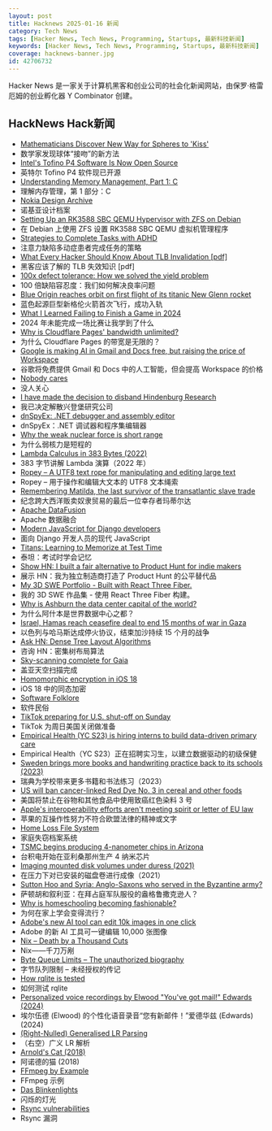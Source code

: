 ```yaml
---
layout: post
title: Hacknews 2025-01-16 新闻
category: Tech News
tags: [Hacker News, Tech News, Programming, Startups, 最新科技新闻]
keywords: [Hacker News, Tech News, Programming, Startups, 最新科技新闻]
coverage: hacknews-banner.jpg
id: 42706732
---
```


Hacker News 是一家关于计算机黑客和创业公司的社会化新闻网站，由保罗·格雷厄姆的创业孵化器 Y Combinator 创建。

## HackNews Hack新闻

- [Mathematicians Discover New Way for Spheres to 'Kiss'](https://www.quantamagazine.org/mathematicians-discover-new-way-for-spheres-to-kiss-20250115/)
- 数学家发现球体“接吻”的新方法
- [Intel's Tofino P4 Software Is Now Open Source](https://p4.org/intels-tofino-p4-software-is-now-open-source/)
- 英特尔 Tofino P4 软件现已开源
- [Understanding Memory Management, Part 1: C](https://educatedguesswork.org/posts/memory-management-1/)
- 理解内存管理，第 1 部分：C
- [Nokia Design Archive](https://nokiadesignarchive.aalto.fi)
- 诺基亚设计档案
- [Setting Up an RK3588 SBC QEMU Hypervisor with ZFS on Debian](https://blog.kumio.org/posts/2025/01/bananapim7-hvm.html)
- 在 Debian 上使用 ZFS 设置 RK3588 SBC QEMU 虚拟机管理程序
- [Strategies to Complete Tasks with ADHD](https://schroedermelanie.com/adhs-nichts-zuende-bringen/)
- 注意力缺陷多动症患者完成任务的策略
- [What Every Hacker Should Know About TLB Invalidation [pdf]](https://grsecurity.net/h2hc_2024_what_every_hacker_should_know_TLB_invalidation.pdf)
- 黑客应该了解的 TLB 失效知识 [pdf]
- [100x defect tolerance: How we solved the yield problem](https://cerebras.ai/blog/100x-defect-tolerance-how-cerebras-solved-the-yield-problem)
- 100 倍缺陷容忍度：我们如何解决良率问题
- [Blue Origin reaches orbit on first flight of its titanic New Glenn rocket](https://arstechnica.com/space/2025/01/blue-origin-reaches-orbit-on-first-flight-of-its-titanic-new-glenn-rocket/)
- 蓝色起源巨型新格伦火箭首次飞行，成功入轨
- [What I Learned Failing to Finish a Game in 2024](https://georgeallen.dev/posts/2024-failures-in-game-development/)
- 2024 年未能完成一场比赛让我学到了什么
- [Why is Cloudflare Pages' bandwidth unlimited?](https://mattsayar.com/why-does-cloudflare-pages-have-such-a-generous-free-tier/)
- 为什么 Cloudflare Pages 的带宽是无限的？
- [Google is making AI in Gmail and Docs free, but raising the price of Workspace](https://www.theverge.com/2025/1/15/24343794/google-workspace-ai-features-free)
- 谷歌将免费提供 Gmail 和 Docs 中的人工智能，但会提高 Workspace 的价格
- [Nobody cares](https://grantslatton.com/nobody-cares)
- 没人关心
- [I have made the decision to disband Hindenburg Research](https://hindenburgresearch.com/gratitude/)
- 我已决定解散兴登堡研究公司
- [dnSpyEx: .NET debugger and assembly editor](https://github.com/dnSpyEx/dnSpy)
- dnSpyEx：.NET 调试器和程序集编辑器
- [Why the weak nuclear force is short range](https://profmattstrassler.com/articles-and-posts/particle-physics-basics/the-astonishing-standard-model/why-the-weak-nuclear-force-is-short-range/)
- 为什么弱核力是短程的
- [Lambda Calculus in 383 Bytes (2022)](https://justine.lol/lambda/)
- 383 字节讲解 Lambda 演算（2022 年）
- [Ropey – A UTF8 text rope for manipulating and editing large text](https://github.com/cessen/ropey)
- Ropey – 用于操作和编辑大文本的 UTF8 文本绳索
- [Remembering Matilda, the last survivor of the transatlantic slave trade](https://www.aljazeera.com/features/2025/1/12/remembering-matilda-the-last-survivor-of-the-transatlantic-slave-trade)
- 纪念跨大西洋贩卖奴隶贸易的最后一位幸存者玛蒂尔达
- [Apache DataFusion](https://datafusion.apache.org/)
- Apache 数据融合
- [Modern JavaScript for Django developers](https://www.saaspegasus.com/guides/modern-javascript-for-django-developers/)
- 面向 Django 开发人员的现代 JavaScript
- [Titans: Learning to Memorize at Test Time](https://arxiv.org/abs/2501.00663)
- 泰坦：考试时学会记忆
- [Show HN: I built a fair alternative to Product Hunt for indie makers]()
- 展示 HN：我为独立制造商打造了 Product Hunt 的公平替代品
- [My 3D SWE Portfolio - Built with React Three Fiber.](https://dement.dev)
- 我的 3D SWE 作品集 - 使用 React Three Fiber 构建。
- [Why is Ashburn the data center capital of the world?](https://www.datacenters.com/news/why-is-ashburn-the-data-center-capital-of-the-world)
- 为什么阿什本是世界数据中心之都？
- [Israel, Hamas reach ceasefire deal to end 15 months of war in Gaza](https://www.reuters.com/world/middle-east/gaza-ceasefire-appears-close-us-egyptian-leaders-put-focus-coming-hours-2025-01-14/)
- 以色列与哈马斯达成停火协议，结束加沙持续 15 个月的战争
- [Ask HN: Dense Tree Layout Algorithms]()
- 咨询 HN：密集树布局算法
- [Sky-scanning complete for Gaia](https://www.esa.int/ESA_Multimedia/Images/2025/01/Sky-scanning_complete_for_Gaia)
- 盖亚天空扫描完成
- [Homomorphic encryption in iOS 18](https://boehs.org/node/homomorphic-encryption)
- iOS 18 中的同态加密
- [Software Folklore](http://beza1e1.tuxen.de/lore/index.html)
- 软件民俗
- [TikTok preparing for U.S. shut-off on Sunday](https://www.reuters.com/technology/tiktok-preparing-us-shut-off-sunday-information-reports-2025-01-15/)
- TikTok 为周日美国关闭做准备
- [Empirical Health (YC S23) is hiring interns to build data-driven primary care](https://www.ycombinator.com/companies/empirical-health/jobs/BQlfWbt-software-engineer-intern-summer-2025)
- Empirical Health（YC S23）正在招聘实习生，以建立数据驱动的初级保健
- [Sweden brings more books and handwriting practice back to its schools (2023)](https://apnews.com/article/sweden-digital-education-backlash-reading-writing-1dd964c628f76361c43dbf3964f7dbf4)
- 瑞典为学校带来更多书籍和书法练习（2023）
- [US will ban cancer-linked Red Dye No. 3 in cereal and other foods](https://www.bloomberg.com/news/articles/2025-01-15/us-fda-to-ban-red-dye-no-3-rfk-went-after-due-to-cancer-link)
- 美国将禁止在谷物和其他食品中使用致癌红色染料 3 号
- [Apple's interoperability efforts aren't meeting spirit or letter of EU law](https://www.theregister.com/2025/01/16/apple_dma_compliance_criticized/)
- 苹果的互操作性努力不符合欧盟法律的精神或文字
- [Home Loss File System](https://docs.google.com/spreadsheets/d/1TPeJzW5pa-BiJZjuEa1yGSFs7ZJetbnxf2gjMvv4tkc/edit?usp=sharing)
- 家庭失窃档案系统
- [TSMC begins producing 4-nanometer chips in Arizona](https://www.reuters.com/technology/tsmc-begins-producing-4-nanometer-chips-arizona-raimondo-says-2025-01-10/)
- 台积电开始在亚利桑那州生产 4 纳米芯片
- [Imaging mounted disk volumes under duress (2021)](https://blog.benjojo.co.uk/post/imaging-mounted-disk-volumes-live)
- 在压力下对已安装的磁盘卷进行成像（2021）
- [Sutton Hoo and Syria: Anglo-Saxons who served in the Byzantine army?](https://academic.oup.com/ehr/advance-article/doi/10.1093/ehr/ceae213/7941799)
- 萨顿胡和叙利亚：在拜占庭军队服役的盎格鲁撒克逊人？
- [Why is homeschooling becoming fashionable?](https://newsletter.goodtechthings.com/p/why-are-tech-people-suddenly-so-into)
- 为何在家上学会变得流行？
- [Adobe's new AI tool can edit 10k images in one click](https://www.theverge.com/2025/1/13/24342622/adobe-firefly-bulk-create-api-announcement-availability)
- Adobe 的新 AI 工具可一键编辑 10,000 张图像
- [Nix – Death by a Thousand Cuts](https://www.dgt.is/blog/2025-01-10-nix-death-by-a-thousand-cuts/)
- Nix——千刀万剐
- [Byte Queue Limits – The unauthorized biography](https://medium.com/@tom_84912/byte-queue-limits-the-unauthorized-biography-61adc5730b83)
- 字节队列限制 – 未经授权的传记
- [How rqlite is tested](https://philipotoole.com/how-is-rqlite-tested/)
- 如何测试 rqlite
- [Personalized voice recordings by Elwood "You've got mail!" Edwards (2024)](https://blog.jgc.org/2024/11/personalized-voice-recordings-by-elwood.html)
- 埃尔伍德 (Elwood) 的个性化语音录音“您有新邮件！”爱德华兹 (Edwards) (2024)
- [(Right-Nulled) Generalised LR Parsing](https://blog.jeffsmits.net/generalised-lr-parsing/)
- （右空）广义 LR 解析
- [Arnold's Cat (2018)](http://gerdbreitenbach.de/arnold_cat/cat.html)
- 阿诺德的猫 (2018)
- [FFmpeg by Example](https://ffmpegbyexample.com/)
- FFmpeg 示例
- [Das Blinkenlights](https://rodyne.com/?p=1674)
- 闪烁的灯光
- [Rsync vulnerabilities](https://www.openwall.com/lists/oss-security/2025/01/14/3)
- Rsync 漏洞


